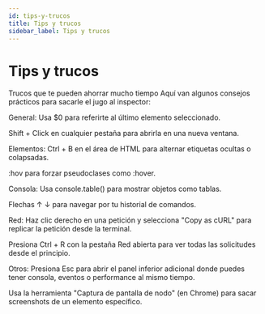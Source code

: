 ```yaml
---
id: tips-y-trucos
title: Tips y trucos
sidebar_label: Tips y trucos
---
```


# Tips y trucos

Trucos que te pueden ahorrar mucho tiempo
Aquí van algunos consejos prácticos para sacarle el jugo al inspector:

General:
Usa $0 para referirte al último elemento seleccionado.

Shift + Click en cualquier pestaña para abrirla en una nueva ventana.

Elementos:
Ctrl + B en el área de HTML para alternar etiquetas ocultas o colapsadas.

:hov para forzar pseudoclases como :hover.

Consola:
Usa console.table() para mostrar objetos como tablas.

Flechas ↑ ↓ para navegar por tu historial de comandos.

Red:
Haz clic derecho en una petición y selecciona "Copy as cURL" para replicar la petición desde la terminal.

Presiona Ctrl + R con la pestaña Red abierta para ver todas las solicitudes desde el principio.

Otros:
Presiona Esc para abrir el panel inferior adicional donde puedes tener consola, eventos o performance al mismo tiempo.

Usa la herramienta "Captura de pantalla de nodo" (en Chrome) para sacar screenshots de un elemento específico.
